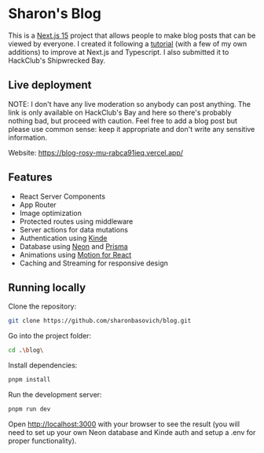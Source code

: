 # Sharon's Blog
This is a [Next.js 15](https://nextjs.org) project that allows people to make blog posts that can be viewed by everyone. I created it following a [tutorial](https://www.youtube.com/watch?v=PqxHnMfyCUY) (with a few of my own additions) to improve at Next.js and Typescript. I also submitted it to HackClub's Shipwrecked Bay.

## Live deployment
NOTE: I don't have any live moderation so anybody can post anything. The link is only available on HackClub's Bay and here so there's probably nothing bad, but proceed with caution. Feel free to add a blog post but please use common sense: keep it appropriate and don't write any sensitive information.

Website: https://blog-rosy-mu-rabca91ieq.vercel.app/

## Features
- React Server Components
- App Router
- Image optimization
- Protected routes using middleware
- Server actions for data mutations
- Authentication using [Kinde](https://kinde.com/)
- Database using [Neon](https://neon.com/) and [Prisma](https://www.prisma.io/)
- Animations using [Motion for React](https://motion.dev/)
- Caching and Streaming for responsive design

## Running locally

Clone the repository:
```bash
git clone https://github.com/sharonbasovich/blog.git
```

Go into the project folder:
```bash
cd .\blog\
```

Install dependencies:
```bash
pnpm install
```

Run the development server:

```bash
pnpm run dev
```

Open [http://localhost:3000](http://localhost:3000) with your browser to see the result (you will need to set up your own Neon database and Kinde auth and setup a .env for proper functionality). 



